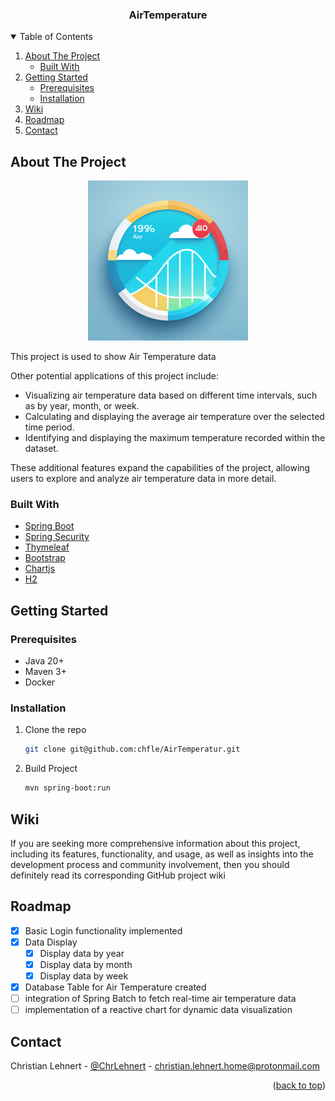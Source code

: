 <div align="center">
<h3 align="center">AirTemperature</h3>
</div>

<!-- TABLE OF CONTENTS -->
<details open=true>
  <summary>Table of Contents</summary>
  <ol>
    <li>
      <a href="#about-the-project">About The Project</a>
      <ul>
        <li><a href="#built-with">Built With</a></li>
      </ul>
    </li>
    <li>
      <a href="#getting-started">Getting Started</a>
      <ul>
        <li><a href="#prerequisites">Prerequisites</a></li>
        <li><a href="#installation">Installation</a></li>
      </ul>
    </li>
    <li><a href="#wiki">Wiki</a></li>
    <li><a href="#roadmap">Roadmap</a></li>
    <li><a href="#contact">Contact</a></li>
  </ol>
</details>

<!-- ABOUT THE PROJECT -->

## About The Project

<p align="center">
<img src="readme/images/air-temp-logo.png" alt="project image">
</p>

This project is used to show Air Temperature data 

Other potential applications of this project include:

- Visualizing air temperature data based on different time intervals, such as by year, month, or week.
- Calculating and displaying the average air temperature over the selected time period.
- Identifying and displaying the maximum temperature recorded within the dataset.

These additional features expand the capabilities of the project, allowing users to explore and analyze air temperature data in more detail.

### Built With

* [Spring Boot](https://spring.io/projects/spring-boot)
* [Spring Security](https://spring.io/projects/spring-security)
* [Thymeleaf](https://www.thymeleaf.org/)
* [Bootstrap](https://getbootstrap.com/docs/5.0/getting-started/introduction/)
* [Chartjs](https://www.chartjs.org)
* [H2](https://www.h2database.com/html/main.html)

<!-- GETTING STARTED -->

## Getting Started

### Prerequisites

* Java 20+
* Maven 3+
* Docker

### Installation

1. Clone the repo
   ```sh
   git clone git@github.com:chfle/AirTemperatur.git
   ```
2. Build Project
   ```sh
   mvn spring-boot:run

## Wiki

If you are seeking more comprehensive information about this project, including its features, functionality, and usage,
as well as insights into the development process and community involvement, then you should definitely read its
corresponding GitHub project wiki

## Roadmap

- [x] Basic Login functionality implemented
- [x] Data Display
  - [x] Display data by year
  - [x] Display data by month
  - [x] Display data by week
- [x] Database Table for Air Temperature created
- [ ] integration of Spring Batch to fetch real-time air temperature data
- [ ] implementation of a reactive chart for dynamic data visualization

<!-- CONTACT -->

## Contact

Christian
Lehnert - [@ChrLehnert](https://twitter.com/ChrLehnert) - <a href="mailto:christian.lehnert.home@protonmail.com">
christian.lehnert.home@protonmail.com</a>

<p align="right">(<a href="#top">back to top</a>)</p>


